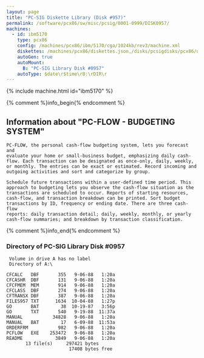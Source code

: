 ```yaml
---
layout: page
title: "PC-SIG Diskette Library (Disk #957)"
permalink: /software/pcx86/sw/misc/pcsig/0001-0999/DISK0957/
machines:
  - id: ibm5170
    type: pcx86
    config: /machines/pcx86/ibm/5170/cga/1024kb/rev3/machine.xml
    diskettes: /machines/pcx86/diskettes.json,/disks/pcsigdisks/pcx86/diskettes.json
    autoGen: true
    autoMount:
      B: "PC-SIG Library Disk #0957"
    autoType: $date\r$time\rB:\rDIR\r
---
```


{% include machine.html id="ibm5170" %}

{% comment %}info_begin{% endcomment %}

## Information about "PC-FLOW - BUDGETING SYSTEM"

    PC-FLOW, the personal cash-flow budgeting system, lets you forecast and
    evaluate your home or small-business budget, emphasizing daily cash-
    flow. Each transaction can be designated as once-only, daily, weekly,
    or monthly. The entries can be exact or estimated. Record incoming and
    outgoing activities and sort and categorize by group.
    
    Schedule future transactions within a user-defined time period. This
    approach to budgeting lets you observe the cash-flow situation as the
    transactions are scheduled to occur. Reports of starting resources,
    cash-flow, and transaction breakdown can be printed. Sort budget
    transactions by ID, frequency or ending date. There are three cash-flow
    reports: daily transaction detail; daily, weekly, monthly, or yearly
    cash-flow summaries; and breakdown by transaction classification.
{% comment %}info_end{% endcomment %}


### Directory of PC-SIG Library Disk #0957

     Volume in drive A has no label
     Directory of A:\

    CFCALC   DBF       355   9-06-88   1:20a
    CFCASHR  DBF       131   9-06-88   1:20a
    CFCFMEM  MEM       914   9-06-88   1:20a
    CFCLASS  DBF       274   9-06-88   1:20a
    CFTRANSX DBF       387   9-06-88   1:20a
    FILES957 TXT      1634  10-04-88   1:27p
    GO       BAT        38  10-19-87   3:56p
    GO       TXT       540   9-19-88  11:37a
    MANUAL           34828   9-06-88   1:20a
    MANUAL   BAT        17   6-09-88  11:53a
    ORDERFRM           982   9-06-88   1:20a
    PCFLOW   EXE    253472   9-06-88   1:20a
    README            3849   9-06-88   1:20a
           13 file(s)     297421 bytes
                           17408 bytes free
